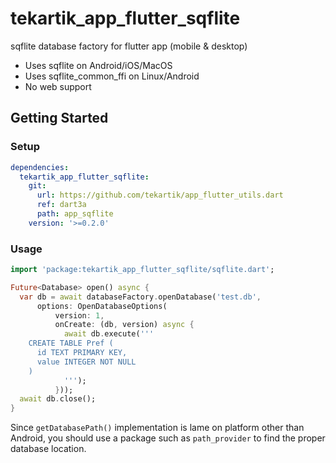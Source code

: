 # tekartik_app_flutter_sqflite

sqflite database factory for flutter app (mobile & desktop)
- Uses sqflite on Android/iOS/MacOS
- Uses sqflite_common_ffi on Linux/Android
- No web support

## Getting Started

### Setup

```yaml
dependencies:
  tekartik_app_flutter_sqflite:
    git:
      url: https://github.com/tekartik/app_flutter_utils.dart
      ref: dart3a
      path: app_sqflite
    version: '>=0.2.0'
```

### Usage

```dart
import 'package:tekartik_app_flutter_sqflite/sqflite.dart';

Future<Database> open() async {
  var db = await databaseFactory.openDatabase('test.db',
      options: OpenDatabaseOptions(
          version: 1,
          onCreate: (db, version) async {
            await db.execute('''
    CREATE TABLE Pref (
      id TEXT PRIMARY KEY,
      value INTEGER NOT NULL
    )
            ''');
          }));
  await db.close();
}
```

Since `getDatabasePath()` implementation is lame on platform other than Android, you should use a package such as 
`path_provider` to find the proper database location.